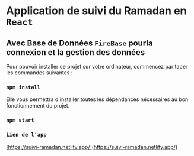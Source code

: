 # Application de suivi du Ramadan en `React`

## Avec Base de Données `FireBase` pourla connexion et la gestion des données

Pour pouvoir installer ce projet sur votre ordinateur, commencez par taper les commandes suivantes :

### `npm install`

Elle vous permettra d'installer toutes les dépendances nécessaires au bon fonctionnement du projet.

### `npm start`

### `Lien de l'app`
[https://suivi-ramadan.netlify.app/](https://suivi-ramadan.netlify.app/)